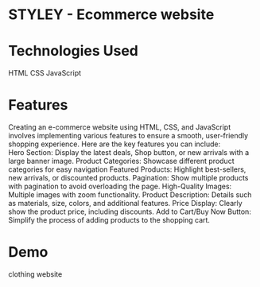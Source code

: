 # STYLEY - Ecommerce website

# Technologies Used

HTML
CSS
JavaScript

# Features

Creating an e-commerce website using HTML, CSS, and JavaScript involves implementing 
various features to ensure a smooth, user-friendly shopping experience. 
Here are the key features you can include:
<br>
Hero Section: Display the latest deals, Shop button, or new arrivals with a large banner image.
Product Categories: Showcase different product categories for easy navigation
Featured Products: Highlight best-sellers, new arrivals, or discounted products.
Pagination: Show multiple products with pagination to avoid overloading the page.
High-Quality Images: Multiple images with zoom functionality.
Product Description: Details such as materials, size, colors, and additional features.
Price Display: Clearly show the product price, including discounts.
Add to Cart/Buy Now Button: Simplify the process of adding products to the shopping cart.
<br>
# Demo
clothing website
